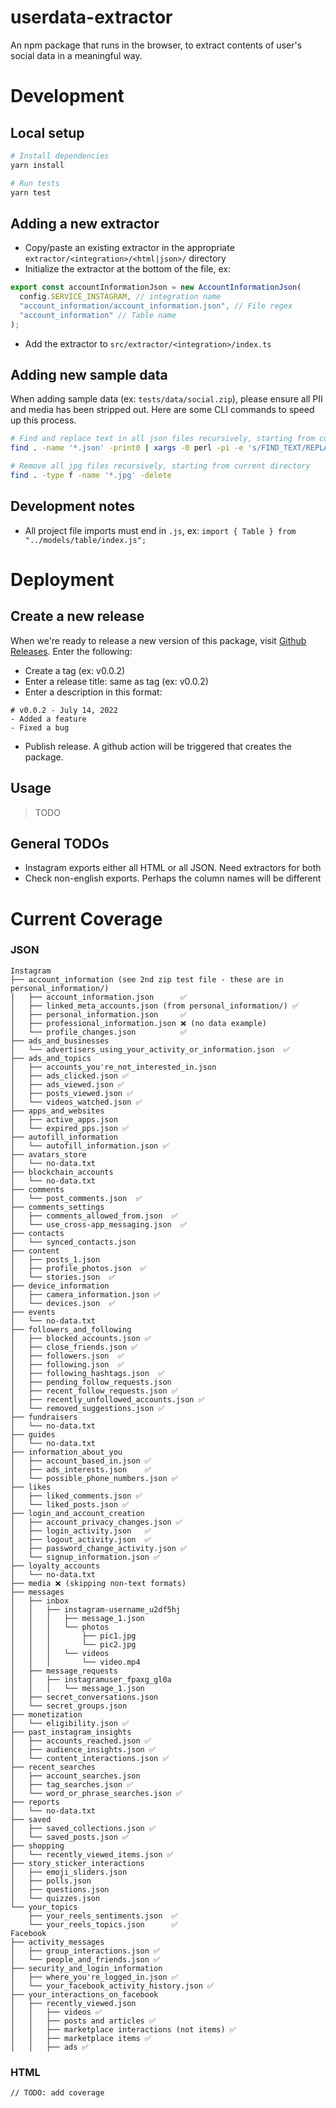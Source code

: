 # userdata-extractor

An npm package that runs in the browser, to extract contents of user's social data in a meaningful way.

# Development

## Local setup

```sh
# Install dependencies
yarn install

# Run tests
yarn test
```

## Adding a new extractor

- Copy/paste an existing extractor in the appropriate `extractor/<integration>/<html|json>/` directory
- Initialize the extractor at the bottom of the file, ex:

```js
export const accountInformationJson = new AccountInformationJson(
  config.SERVICE_INSTAGRAM, // integration name
  "account_information/account_information.json", // File regex
  "account_information" // Table name
);
```

- Add the extractor to `src/extractor/<integration>/index.ts`

## Adding new sample data

When adding sample data (ex: `tests/data/social.zip`), please ensure all PII and media has been stripped out. Here are some CLI commands to speed up this process.

```bash
# Find and replace text in all json files recursively, starting from current directory
find . -name '*.json' -print0 | xargs -0 perl -pi -e 's/FIND_TEXT/REPLACE_WITH/g'

# Remove all jpg files recursively, starting from current directory
find . -type f -name '*.jpg' -delete
```

## Development notes

- All project file imports must end in `.js`, ex:
  `import { Table } from "../models/table/index.js";`

# Deployment

## Create a new release

When we're ready to release a new version of this package, visit [Github Releases](https://github.com/corsali/userdata-extractor/releases/new). Enter the following:

- Create a tag (ex: v0.0.2)
- Enter a release title: same as tag (ex: v0.0.2)
- Enter a description in this format:

```
# v0.0.2 - July 14, 2022
- Added a feature
- Fixed a bug
```

- Publish release. A github action will be triggered that creates the package.

## Usage

> TODO

## General TODOs

- Instagram exports either all HTML or all JSON. Need extractors for both
- Check non-english exports. Perhaps the column names will be different

# Current Coverage

### JSON

```
Instagram
├── account_information (see 2nd zip test file - these are in personal_information/)
│   ├── account_information.json      ✅
│   ├── linked_meta_accounts.json (from personal_information/) ✅
│   ├── personal_information.json     ✅
│   ├── professional_information.json ❌ (no data example)
│   └── profile_changes.json          ✅
├── ads_and_businesses
│   └── advertisers_using_your_activity_or_information.json  ✅
├── ads_and_topics
│   ├── accounts_you're_not_interested_in.json
│   ├── ads_clicked.json ✅
│   ├── ads_viewed.json ✅
│   ├── posts_viewed.json ✅
│   └── videos_watched.json ✅
├── apps_and_websites
│   ├── active_apps.json
│   └── expired_pps.json ✅
├── autofill_information
│   └── autofill_information.json ✅
├── avatars_store
│   └── no-data.txt
├── blockchain_accounts
│   └── no-data.txt
├── comments
│   └── post_comments.json  ✅
├── comments_settings
│   ├── comments_allowed_from.json  ✅
│   └── use_cross-app_messaging.json  ✅
├── contacts
│   └── synced_contacts.json
├── content
│   ├── posts_1.json
│   ├── profile_photos.json  ✅
│   └── stories.json  ✅
├── device_information
│   ├── camera_information.json ✅
│   └── devices.json  ✅
├── events
│   └── no-data.txt
├── followers_and_following
│   ├── blocked_accounts.json ✅
│   ├── close_friends.json ✅
│   ├── followers.json  ✅
│   ├── following.json  ✅
│   ├── following_hashtags.json  ✅
│   ├── pending_follow_requests.json
│   ├── recent_follow_requests.json ✅
│   ├── recently_unfollowed_accounts.json ✅
│   └── removed_suggestions.json ✅
├── fundraisers
│   └── no-data.txt
├── guides
│   └── no-data.txt
├── information_about_you
│   ├── account_based_in.json ✅
│   ├── ads_interests.json    ✅
│   └── possible_phone_numbers.json ✅
├── likes
│   ├── liked_comments.json ✅
│   └── liked_posts.json ✅
├── login_and_account_creation
│   ├── account_privacy_changes.json ✅
│   ├── login_activity.json   ✅
│   ├── logout_activity.json  ✅
│   ├── password_change_activity.json ✅
│   └── signup_information.json ✅
├── loyalty_accounts
│   └── no-data.txt
├── media ❌ (skipping non-text formats)
├── messages
│   ├── inbox
│   │   ├── instagram-username_u2df5hj
│   │   │   ├── message_1.json
│   │   │   └── photos
│   │   │       ├── pic1.jpg
│   │   │       └── pic2.jpg
│   │   │   └── videos
│   │   │       └── video.mp4
│   ├── message_requests
│   │   ├── instagramuser_fpaxg_gl0a
│   │   │   └── message_1.json
│   ├── secret_conversations.json
│   └── secret_groups.json
├── monetization
│   └── eligibility.json ✅
├── past_instagram_insights
│   ├── accounts_reached.json ✅
│   ├── audience_insights.json ✅
│   └── content_interactions.json ✅
├── recent_searches
│   ├── account_searches.json
│   ├── tag_searches.json ✅
│   └── word_or_phrase_searches.json ✅
├── reports
│   └── no-data.txt
├── saved
│   ├── saved_collections.json ✅
│   └── saved_posts.json ✅
├── shopping
│   └── recently_viewed_items.json ✅
├── story_sticker_interactions
│   ├── emoji_sliders.json
│   ├── polls.json
│   ├── questions.json
│   └── quizzes.json
└── your_topics
    ├── your_reels_sentiments.json  ✅
    └── your_reels_topics.json      ✅
Facebook
├── activity_messages
│   ├── group_interactions.json ✅
│   └── people_and_friends.json ✅
├── security_and_login_information
│   ├── where_you're_logged_in.json ✅
│   └── your_facebook_activity_history.json ✅
├── your_interactions_on_facebook
│   ├── recently_viewed.json
│   │   ├── videos ✅
│   │   ├── posts and articles ✅
│   │   ├── marketplace interactions (not items) ✅
│   │   ├── marketplace items ✅
│   │   ├── ads ✅
```

### HTML

```
// TODO: add coverage
```

